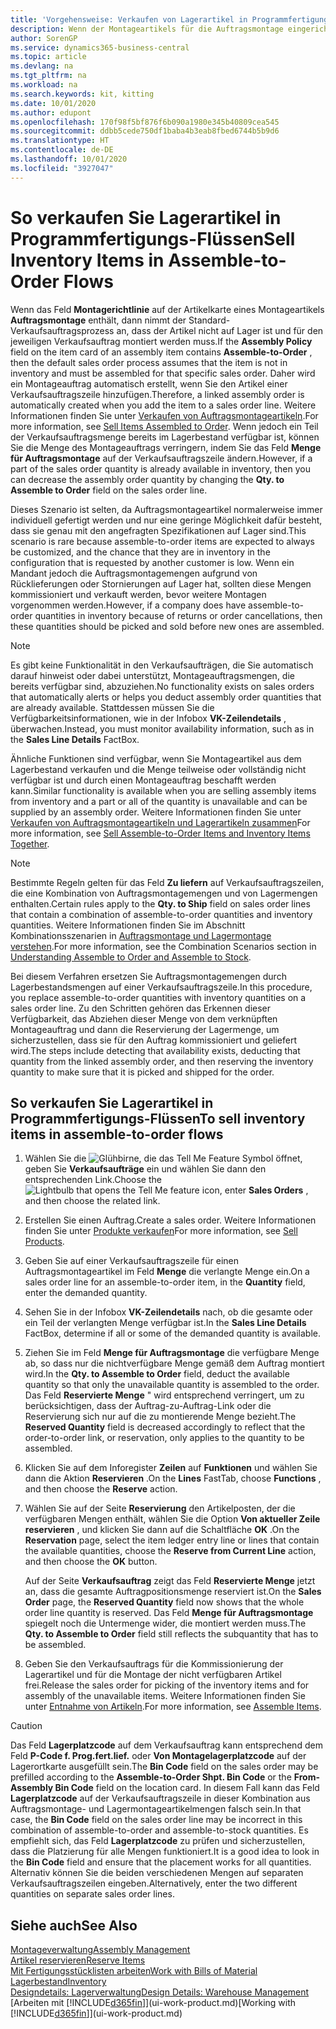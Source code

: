 ```yaml
---
title: 'Vorgehensweise: Verkaufen von Lagerartikel in Programmfertigungs-Flüssen | Microsoft Docs'
description: Wenn der Montageartikels für die Auftragsmontage eingerichtet ist, dann nimmt der Standard-Verkaufsauftragsprozess an, dass der Artikel nicht auf Lager ist und für den jeweiligen Verkaufsauftrag montiert werden muss. Daher wird ein Montageauftrag automatisch erstellt, wenn Sie den Artikel einer Verkaufsauftragszeile hinzufügen.
author: SorenGP
ms.service: dynamics365-business-central
ms.topic: article
ms.devlang: na
ms.tgt_pltfrm: na
ms.workload: na
ms.search.keywords: kit, kitting
ms.date: 10/01/2020
ms.author: edupont
ms.openlocfilehash: 170f98f5bf876f6b090a1980e345b40809cea545
ms.sourcegitcommit: ddbb5cede750df1baba4b3eab8fbed6744b5b9d6
ms.translationtype: HT
ms.contentlocale: de-DE
ms.lasthandoff: 10/01/2020
ms.locfileid: "3927047"
---
```

# <a name="sell-inventory-items-in-assemble-to-order-flows"></a><span data-ttu-id="072a0-104">So verkaufen Sie Lagerartikel in Programmfertigungs-Flüssen</span><span class="sxs-lookup"><span data-stu-id="072a0-104">Sell Inventory Items in Assemble-to-Order Flows</span></span>
<span data-ttu-id="072a0-105">Wenn das Feld **Montagerichtlinie** auf der Artikelkarte eines Montageartikels **Auftragsmontage** enthält, dann nimmt der Standard-Verkaufsauftragsprozess an, dass der Artikel nicht auf Lager ist und für den jeweiligen Verkaufsauftrag montiert werden muss.</span><span class="sxs-lookup"><span data-stu-id="072a0-105">If the **Assembly Policy** field on the item card of an assembly item contains **Assemble-to-Order** , then the default sales order process assumes that the item is not in inventory and must be assembled for that specific sales order.</span></span> <span data-ttu-id="072a0-106">Daher wird ein Montageauftrag automatisch erstellt, wenn Sie den Artikel einer Verkaufsauftragszeile hinzufügen.</span><span class="sxs-lookup"><span data-stu-id="072a0-106">Therefore, a linked assembly order is automatically created when you add the item to a sales order line.</span></span> <span data-ttu-id="072a0-107">Weitere Informationen finden Sie unter [Verkaufen von Auftragsmontageartikeln](assembly-how-to-sell-items-assembled-to-order.md).</span><span class="sxs-lookup"><span data-stu-id="072a0-107">For more information, see [Sell Items Assembled to Order](assembly-how-to-sell-items-assembled-to-order.md).</span></span> <span data-ttu-id="072a0-108">Wenn jedoch ein Teil der Verkaufsauftragsmenge bereits im Lagerbestand verfügbar ist, können Sie die Menge des Montageauftrags verringern, indem Sie das Feld **Menge für Auftragsmontage** auf der Verkaufsauftragszeile ändern.</span><span class="sxs-lookup"><span data-stu-id="072a0-108">However, if a part of the sales order quantity is already available in inventory, then you can decrease the assembly order quantity by changing the **Qty. to Assemble to Order** field on the sales order line.</span></span>  

<span data-ttu-id="072a0-109">Dieses Szenario ist selten, da Auftragsmontageartikel normalerweise immer individuell gefertigt werden und nur eine geringe Möglichkeit dafür besteht, dass sie genau mit den angefragten Spezifikationen auf Lager sind.</span><span class="sxs-lookup"><span data-stu-id="072a0-109">This scenario is rare because assemble-to-order items are expected to always be customized, and the chance that they are in inventory in the configuration that is requested by another customer is low.</span></span> <span data-ttu-id="072a0-110">Wenn ein Mandant jedoch die Auftragsmontagemengen aufgrund von Rücklieferungen oder Stornierungen auf Lager hat, sollten diese Mengen kommissioniert und verkauft werden, bevor weitere Montagen vorgenommen werden.</span><span class="sxs-lookup"><span data-stu-id="072a0-110">However, if a company does have assemble-to-order quantities in inventory because of returns or order cancellations, then these quantities should be picked and sold before new ones are assembled.</span></span>  

> [!NOTE]  
>  <span data-ttu-id="072a0-111">Es gibt keine Funktionalität in den Verkaufsaufträgen, die Sie automatisch darauf hinweist oder dabei unterstützt, Montageauftragsmengen, die bereits verfügbar sind, abzuziehen.</span><span class="sxs-lookup"><span data-stu-id="072a0-111">No functionality exists on sales orders that automatically alerts or helps you deduct assembly order quantities that are already available.</span></span> <span data-ttu-id="072a0-112">Stattdessen müssen Sie die Verfügbarkeitsinformationen, wie in der Infobox **VK-Zeilendetails** , überwachen.</span><span class="sxs-lookup"><span data-stu-id="072a0-112">Instead, you must monitor availability information, such as in the **Sales Line Details** FactBox.</span></span>  

<span data-ttu-id="072a0-113">Ähnliche Funktionen sind verfügbar, wenn Sie Montageartikel aus dem Lagerbestand verkaufen und die Menge teilweise oder vollständig nicht verfügbar ist und durch einen Montageauftrag beschafft werden kann.</span><span class="sxs-lookup"><span data-stu-id="072a0-113">Similar functionality is available when you are selling assembly items from inventory and a part or all of the quantity is unavailable and can be supplied by an assembly order.</span></span> <span data-ttu-id="072a0-114">Weitere Informationen finden Sie unter [Verkaufen von Auftragsmontageartikeln und Lagerartikeln zusammen](assembly-how-to-sell-assemble-to-order-items-and-inventory-items-together.md)</span><span class="sxs-lookup"><span data-stu-id="072a0-114">For more information, see [Sell Assemble-to-Order Items and Inventory Items Together](assembly-how-to-sell-assemble-to-order-items-and-inventory-items-together.md).</span></span>  

> [!NOTE]  
>  <span data-ttu-id="072a0-115">Bestimmte Regeln gelten für das Feld **Zu liefern** auf Verkaufsauftragszeilen, die eine Kombination von Auftragsmontagemengen und von Lagermengen enthalten.</span><span class="sxs-lookup"><span data-stu-id="072a0-115">Certain rules apply to the **Qty. to Ship** field on sales order lines that contain a combination of assemble-to-order quantities and inventory quantities.</span></span> <span data-ttu-id="072a0-116">Weitere Informationen finden Sie im Abschnitt Kombinationsszenarien in [Auftragsmontage und Lagermontage verstehen](assembly-assemble-to-order-or-assemble-to-stock.md).</span><span class="sxs-lookup"><span data-stu-id="072a0-116">For more information, see the Combination Scenarios section in [Understanding Assemble to Order and Assemble to Stock](assembly-assemble-to-order-or-assemble-to-stock.md).</span></span>  

<span data-ttu-id="072a0-117">Bei diesem Verfahren ersetzen Sie Auftragsmontagemengen durch Lagerbestandsmengen auf einer Verkaufsauftragszeile.</span><span class="sxs-lookup"><span data-stu-id="072a0-117">In this procedure, you replace assemble-to-order quantities with inventory quantities on a sales order line.</span></span> <span data-ttu-id="072a0-118">Zu den Schritten gehören das Erkennen dieser Verfügbarkeit, das Abziehen dieser Menge von dem verknüpften Montageauftrag und dann die Reservierung der Lagermenge, um sicherzustellen, dass sie für den Auftrag kommissioniert und geliefert wird.</span><span class="sxs-lookup"><span data-stu-id="072a0-118">The steps include detecting that availability exists, deducting that quantity from the linked assembly order, and then reserving the inventory quantity to make sure that it is picked and shipped for the order.</span></span>  

## <a name="to-sell-inventory-items-in-assemble-to-order-flows"></a><span data-ttu-id="072a0-119">So verkaufen Sie Lagerartikel in Programmfertigungs-Flüssen</span><span class="sxs-lookup"><span data-stu-id="072a0-119">To sell inventory items in assemble-to-order flows</span></span>  
1.  <span data-ttu-id="072a0-120">Wählen Sie die ![Glühbirne, die das Tell Me Feature](media/ui-search/search_small.png "Was möchten Sie tun?") Symbol öffnet, geben Sie **Verkaufsaufträge** ein und wählen Sie dann den entsprechenden Link.</span><span class="sxs-lookup"><span data-stu-id="072a0-120">Choose the ![Lightbulb that opens the Tell Me feature](media/ui-search/search_small.png "Tell me what you want to do") icon, enter **Sales Orders** , and then choose the related link.</span></span>  
2.  <span data-ttu-id="072a0-121">Erstellen Sie einen Auftrag.</span><span class="sxs-lookup"><span data-stu-id="072a0-121">Create a sales order.</span></span> <span data-ttu-id="072a0-122">Weitere Informationen finden Sie unter [Produkte verkaufen](sales-how-sell-products.md)</span><span class="sxs-lookup"><span data-stu-id="072a0-122">For more information, see [Sell Products](sales-how-sell-products.md).</span></span>  
3.  <span data-ttu-id="072a0-123">Geben Sie auf einer Verkaufsauftragszeile für einen Auftragsmontageartikel im Feld **Menge** die verlangte Menge ein.</span><span class="sxs-lookup"><span data-stu-id="072a0-123">On a sales order line for an assemble-to-order item, in the **Quantity** field, enter the demanded quantity.</span></span>  
4.  <span data-ttu-id="072a0-124">Sehen Sie in der Infobox **VK-Zeilendetails** nach, ob die gesamte oder ein Teil der verlangten Menge verfügbar ist.</span><span class="sxs-lookup"><span data-stu-id="072a0-124">In the **Sales Line Details** FactBox, determine if all or some of the demanded quantity is available.</span></span>  
5.  <span data-ttu-id="072a0-125">Ziehen Sie im Feld **Menge für Auftragsmontage** die verfügbare Menge ab, so dass nur die nichtverfügbare Menge gemäß dem Auftrag montiert wird.</span><span class="sxs-lookup"><span data-stu-id="072a0-125">In the **Qty. to Assemble to Order** field, deduct the available quantity so that only the unavailable quantity is assembled to the order.</span></span> <span data-ttu-id="072a0-126">Das Feld **Reservierte Menge** " wird entsprechend verringert, um zu berücksichtigen, dass der Auftrag-zu-Auftrag-Link oder die Reservierung sich nur auf die zu montierende Menge bezieht.</span><span class="sxs-lookup"><span data-stu-id="072a0-126">The **Reserved Quantity** field is decreased accordingly to reflect that the order-to-order link, or reservation, only applies to the quantity to be assembled.</span></span>  
6.  <span data-ttu-id="072a0-127">Klicken Sie auf dem Inforegister **Zeilen** auf **Funktionen** und wählen Sie dann die Aktion **Reservieren** .</span><span class="sxs-lookup"><span data-stu-id="072a0-127">On the **Lines** FastTab, choose **Functions** , and then choose the **Reserve** action.</span></span>  
7.  <span data-ttu-id="072a0-128">Wählen Sie auf der Seite **Reservierung** den Artikelposten, der die verfügbaren Mengen enthält, wählen Sie die Option **Von aktueller Zeile reservieren** , und klicken Sie dann auf die Schaltfläche **OK** .</span><span class="sxs-lookup"><span data-stu-id="072a0-128">On the **Reservation** page, select the item ledger entry line or lines that contain the available quantities, choose the **Reserve from Current Line** action, and then choose the **OK** button.</span></span>  

    <span data-ttu-id="072a0-129">Auf der Seite **Verkaufsauftrag** zeigt das Feld **Reservierte Menge** jetzt an, dass die gesamte Auftragpositionsmenge reserviert ist.</span><span class="sxs-lookup"><span data-stu-id="072a0-129">On the **Sales Order** page, the **Reserved Quantity** field now shows that the whole order line quantity is reserved.</span></span> <span data-ttu-id="072a0-130">Das Feld **Menge für Auftragsmontage** spiegelt noch die Untermenge wider, die montiert werden muss.</span><span class="sxs-lookup"><span data-stu-id="072a0-130">The **Qty. to Assemble to Order** field still reflects the subquantity that has to be assembled.</span></span>  

8.  <span data-ttu-id="072a0-131">Geben Sie den Verkaufsauftrags für die Kommissionierung der Lagerartikel und für die Montage der nicht verfügbaren Artikel frei.</span><span class="sxs-lookup"><span data-stu-id="072a0-131">Release the sales order for picking of the inventory items and for assembly of the unavailable items.</span></span> <span data-ttu-id="072a0-132">Weitere Informationen finden Sie unter [Entnahme von Artikeln](assembly-how-to-assemble-items.md).</span><span class="sxs-lookup"><span data-stu-id="072a0-132">For more information, see [Assemble Items](assembly-how-to-assemble-items.md).</span></span>  

> [!CAUTION]  
>  <span data-ttu-id="072a0-133">Das Feld **Lagerplatzcode** auf dem Verkaufsauftrag kann entsprechend dem Feld **P-Code f. Prog.fert.lief.** oder **Von Montagelagerplatzcode** auf der Lagerortkarte ausgefüllt sein.</span><span class="sxs-lookup"><span data-stu-id="072a0-133">The **Bin Code** field on the sales order may be prefilled according to the **Assemble-to-Order Shpt. Bin Code** or the **From-Assembly Bin Code** field on the location card.</span></span> <span data-ttu-id="072a0-134">In diesem Fall kann das Feld **Lagerplatzcode** auf der Verkaufsauftragszeile in dieser Kombination aus Auftragsmontage- und Lagermontageartikelmengen falsch sein.</span><span class="sxs-lookup"><span data-stu-id="072a0-134">In that case, the **Bin Code** field on the sales order line may be incorrect in this combination of assemble-to-order and assemble-to-stock quantities.</span></span> <span data-ttu-id="072a0-135">Es empfiehlt sich, das Feld **Lagerplatzcode** zu prüfen und sicherzustellen, dass die Platzierung für alle Mengen funktioniert.</span><span class="sxs-lookup"><span data-stu-id="072a0-135">It is a good idea to look in the **Bin Code** field and ensure that the placement works for all quantities.</span></span> <span data-ttu-id="072a0-136">Alternativ können Sie die beiden verschiedenen Mengen auf separaten Verkaufsauftragszeilen eingeben.</span><span class="sxs-lookup"><span data-stu-id="072a0-136">Alternatively, enter the two different quantities on separate sales order lines.</span></span>  

## <a name="see-also"></a><span data-ttu-id="072a0-137">Siehe auch</span><span class="sxs-lookup"><span data-stu-id="072a0-137">See Also</span></span>  
[<span data-ttu-id="072a0-138">Montageverwaltung</span><span class="sxs-lookup"><span data-stu-id="072a0-138">Assembly Management</span></span>](assembly-assemble-items.md)  
[<span data-ttu-id="072a0-139">Artikel reservieren</span><span class="sxs-lookup"><span data-stu-id="072a0-139">Reserve Items</span></span>](inventory-how-to-reserve-items.md)  
[<span data-ttu-id="072a0-140">Mit Fertigungsstücklisten arbeiten</span><span class="sxs-lookup"><span data-stu-id="072a0-140">Work with Bills of Material</span></span>](inventory-how-work-BOMs.md)  
[<span data-ttu-id="072a0-141">Lagerbestand</span><span class="sxs-lookup"><span data-stu-id="072a0-141">Inventory</span></span>](inventory-manage-inventory.md)  
[<span data-ttu-id="072a0-142">Designdetails: Lagerverwaltung</span><span class="sxs-lookup"><span data-stu-id="072a0-142">Design Details: Warehouse Management</span></span>](design-details-warehouse-management.md)  
<span data-ttu-id="072a0-143">[Arbeiten mit [!INCLUDE[d365fin](includes/d365fin_md.md)]](ui-work-product.md)</span><span class="sxs-lookup"><span data-stu-id="072a0-143">[Working with [!INCLUDE[d365fin](includes/d365fin_md.md)]](ui-work-product.md)</span></span>
